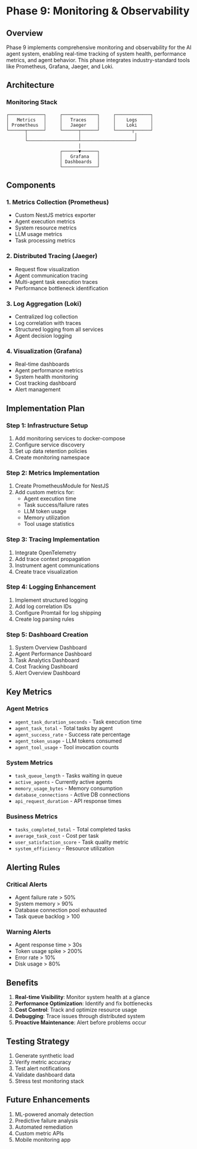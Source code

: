 # Phase 9: Monitoring & Observability

## Overview

Phase 9 implements comprehensive monitoring and observability for the AI agent system, enabling real-time tracking of system health, performance metrics, and agent behavior. This phase integrates industry-standard tools like Prometheus, Grafana, Jaeger, and Loki.

## Architecture

### Monitoring Stack

```
┌─────────────┐     ┌─────────────┐     ┌─────────────┐
│   Metrics   │     │   Traces    │     │    Logs     │
│ Prometheus  │     │   Jaeger    │     │    Loki     │
└──────┬──────┘     └──────┬──────┘     └──────┬──────┘
       │                   │                    │
       └───────────────────┴────────────────────┘
                           │
                    ┌──────▼──────┐
                    │   Grafana   │
                    │ Dashboards  │
                    └─────────────┘
```

## Components

### 1. Metrics Collection (Prometheus)
- Custom NestJS metrics exporter
- Agent execution metrics
- System resource metrics
- LLM usage metrics
- Task processing metrics

### 2. Distributed Tracing (Jaeger)
- Request flow visualization
- Agent communication tracing
- Multi-agent task execution traces
- Performance bottleneck identification

### 3. Log Aggregation (Loki)
- Centralized log collection
- Log correlation with traces
- Structured logging from all services
- Agent decision logging

### 4. Visualization (Grafana)
- Real-time dashboards
- Agent performance metrics
- System health monitoring
- Cost tracking dashboard
- Alert management

## Implementation Plan

### Step 1: Infrastructure Setup
1. Add monitoring services to docker-compose
2. Configure service discovery
3. Set up data retention policies
4. Create monitoring namespace

### Step 2: Metrics Implementation
1. Create PrometheusModule for NestJS
2. Add custom metrics for:
   - Agent execution time
   - Task success/failure rates
   - LLM token usage
   - Memory utilization
   - Tool usage statistics

### Step 3: Tracing Implementation
1. Integrate OpenTelemetry
2. Add trace context propagation
3. Instrument agent communications
4. Create trace visualization

### Step 4: Logging Enhancement
1. Implement structured logging
2. Add log correlation IDs
3. Configure Promtail for log shipping
4. Create log parsing rules

### Step 5: Dashboard Creation
1. System Overview Dashboard
2. Agent Performance Dashboard
3. Task Analytics Dashboard
4. Cost Tracking Dashboard
5. Alert Overview Dashboard

## Key Metrics

### Agent Metrics
- `agent_task_duration_seconds` - Task execution time
- `agent_task_total` - Total tasks by agent
- `agent_success_rate` - Success rate percentage
- `agent_token_usage` - LLM tokens consumed
- `agent_tool_usage` - Tool invocation counts

### System Metrics
- `task_queue_length` - Tasks waiting in queue
- `active_agents` - Currently active agents
- `memory_usage_bytes` - Memory consumption
- `database_connections` - Active DB connections
- `api_request_duration` - API response times

### Business Metrics
- `tasks_completed_total` - Total completed tasks
- `average_task_cost` - Cost per task
- `user_satisfaction_score` - Task quality metric
- `system_efficiency` - Resource utilization

## Alerting Rules

### Critical Alerts
- Agent failure rate > 50%
- System memory > 90%
- Database connection pool exhausted
- Task queue backlog > 100

### Warning Alerts
- Agent response time > 30s
- Token usage spike > 200%
- Error rate > 10%
- Disk usage > 80%

## Benefits

1. **Real-time Visibility**: Monitor system health at a glance
2. **Performance Optimization**: Identify and fix bottlenecks
3. **Cost Control**: Track and optimize resource usage
4. **Debugging**: Trace issues through distributed system
5. **Proactive Maintenance**: Alert before problems occur

## Testing Strategy

1. Generate synthetic load
2. Verify metric accuracy
3. Test alert notifications
4. Validate dashboard data
5. Stress test monitoring stack

## Future Enhancements

1. ML-powered anomaly detection
2. Predictive failure analysis
3. Automated remediation
4. Custom metric APIs
5. Mobile monitoring app